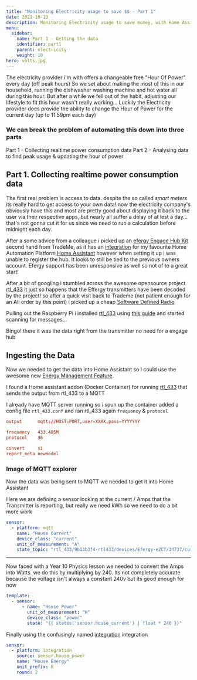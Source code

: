 ```yaml
---
title: "Monitoring Electricity usage to save $$ - Part 1"
date: 2021-10-13
description: Monitoring Electricity usage to save money, with Home Assistant & Azure Functions 
menu:
  sidebar:
    name: Part 1 - Getting the data
    identifier: part1
    parent: electricity
    weight: 10
hero: volts.jpg
---
```


The electricity provider i'm with offers a changeable free "Hour Of Power" every day (off peak hours) So we set about making the most of this in our household, running the dishwasher washing machine and hot water all during this hour. But after a while we fell out of the habit, adjusting our lifestyle to fit this hour wasn't really working... Luckily the Electricity provider does provide the ability to change the Hour of Power for the current day (up to 11:59pm each day)

### We can break the problem of automating this down into three parts
Part 1 - Collecting realtime power consumption data
Part 2 - Analysing data to find peak usage & updating the hour of power

## Part 1. Collecting realtime power consumption data 
The first real problem is access to data. despite the so called *smart meters* its really hard to get access to your own data! now the electricity company's obviously have this and most are pretty good about displaying it back to the user via their respective apps, but nearly all suffer a delay of at lest a day... that's not gonna cut it for us since we need to run a calculation before midnight each day.

After a some advice from a colleague i picked up an [efergy Engage Hub Kit](https://efergy.com/engage/) second hand from TradeMe, as it has an [integration](https://www.home-assistant.io/integrations/efergy/) for my favourite Home Automation Platform [Home Assistant](https://www.home-assistant.io/) however when setting it up i was unable to register the hub. It looks to still be tied to the previous owners account. Efergy support has been unresponsive as well so not of to a great start!

After a bit of googling i stumbled across the awesome opensource project [rtl_433](https://github.com/merbanan/rtl_433) it just so happens that the Effergy transmitters have been decoded by the project! so after a quick visit back to Trademe (not patient enough for an Ali order by this point) i picked up a cheap [Software Defined Radio](https://www.trademe.co.nz/a/marketplace/electronics-photography/home-audio/amplifiers-tuners/listing/329576599)

Pulling out the Raspberry Pi i installed [rtl_433](https://github.com/merbanan/rtl_433) using [this guide](https://www.sensorsiot.org/install-rtl_433-for-a-sdr-rtl-dongle-on-a-raspberry-pi/) and started scanning for messages...

Bingo! there it was the data right from the transmitter no need for a engage hub

## Ingesting the Data
Now we needed to get the data into Home Assistant so i could use the awesome new [Energy Management Feature](https://www.home-assistant.io/blog/2021/08/04/home-energy-management/). 

I found a Home assistant addon (Docker Container) for running [rtl_433](https://github.com/pbkhrv/rtl_433-hass-addons/tree/main/rtl_433) that sends the output from rtl_433 to a MQTT

I already have MQTT server running so i spun up the container added a config file `rtl_433.conf` and ran rtl_433 again `frequency` & `protocol`

```conf
output      mqtt://HOST:PORT,user=XXXX,pass=YYYYYYY

frequency   433.485M
protocol    36

convert     si
report_meta newmodel
```

### Image of MQTT explorer

Now the data was being sent to MQTT we needed to get it into Home Assistant

Here we are defining a sensor looking at the current / Amps that the Transmitter is reporting, but really we need kWh so we need to do a bit more work
```yml
sensor:
  - platform: mqtt
    name: "House Current"
    device_class: "current"
    unit_of_measurement: "A"
    state_topic: "rtl_433/9b13b3f4-rtl433/devices/Efergy-e2CT/34737/current"
```

---


Now faced with a Year 10 Physics lesson we needed to convert the Amps into Watts. we do this by multiplying by 240. 
Its not completely accurate because the voltage isn't always a constant 240v but its good enough for now

```yml
template:
  - sensor:
      - name: "House Power"
        unit_of_measurement: "W"
        device_class: "power"
        state: "{{ states('sensor.house_current') | float * 240 }}"
```

Finally using the confusingly named [integration](https://www.home-assistant.io/integrations/integration/) integration

```yml
sensor:
  - platform: integration
    source: sensor.house_power
    name: "House Energy"
    unit_prefix: k
    round: 2
```

